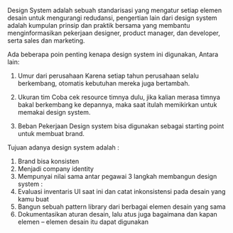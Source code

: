 Design System adalah sebuah standarisasi yang mengatur setiap elemen desain untuk mengurangi redudansi, pengertian lain dari design system adalah kumpulan prinsip dan praktik bersama yang membantu menginformasikan pekerjaan designer, product manager, dan developer, serta sales dan marketing.

Ada beberapa poin penting kenapa design system ini digunakan, Antara lain:
1.	Umur dari perusahaan
Karena setiap tahun perusahaan selalu berkembang, otomatis kebutuhan mereka juga bertambah.

2.	Ukuran tim
Coba cek resource timnya dulu, jika kalian merasa timnya bakal berkembang ke depannya, maka saat itulah memikirkan untuk memakai design system.

3.	Beban Pekerjaan
Design system bisa digunakan sebagai starting point untuk membuat brand.

Tujuan adanya design system adalah :
1.	Brand bisa konsisten
2.	Menjadi company identity
3.	Mempunyai nilai sama antar pegawai
3 langkah membangun design system :
1.	Evaluasi inventaris UI saat ini dan catat inkonsistensi pada desain yang kamu buat
2.	Bangun sebuah pattern library dari berbagai elemen desain yang sama
3.	Dokumentasikan aturan desain, lalu atus juga bagaimana dan kapan elemen – elemen desain itu dapat digunakan
